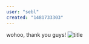 ```yaml
---
user: "sebl"
created: "1481733303"
---
```


wohoo, thank you guys!
![title](https://media.giphy.com/media/zSrmqlUpO3jhK/giphy.gif) 
